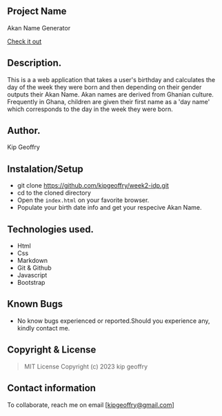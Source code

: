 
## Project Name
Akan Name Generator

[Check it out](https://kipgeoffry.github.io/week2-idp)
​
## Description.
This is a a web application that takes a user's birthday and calculates the day of the week they were born and then depending on their gender outputs their Akan Name.
Akan names are derived from Ghanian culture. Frequently in Ghana, children are given their first name as a 'day name' which corresponds to the day in the week they were born. 
​
## Author.
Kip Geoffry

## Instalation/Setup
- git clone https://github.com/kipgeoffry/week2-idp.git
- cd to the cloned directory
- Open the ``index.html`` on your favorite browser.
- Populate your birth date info and get your respecive Akan Name.
 
## Technologies used.
 * Html
 * Css
 * Markdown
 * Git & Github
 * Javascript
 * Bootstrap
​
## Known Bugs
* No know bugs experienced or reported.Should you experience any, kindly contact me.
​
## Copyright & License
> MIT License 
Copyright (c) 2023 kip geoffry
​
## Contact information
To collaborate, reach me on email [kipgeoffry@gmail.com]
